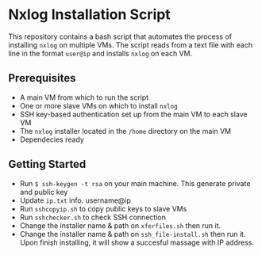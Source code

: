 # Nxlog Installation Script

This repository contains a bash script that automates the process of installing `nxlog` on multiple VMs. The script reads from a text file with each line in the format `user@ip` and installs `nxlog` on each VM.


## Prerequisites

- A main VM from which to run the script
- One or more slave VMs on which to install `nxlog`
- SSH key-based authentication set up from the main VM to each slave VM
- The `nxlog` installer located in the `/home` directory on the main VM
- Dependecies ready


## Getting Started

- Run `$ ssh-keygen -t rsa` on your main machine. This generate private and public key
- Update `ip.txt` info. username@ip
- Run `sshcopyip.sh` to copy public keys to slave VMs
- Run `sshchecker.sh` to check SSH connection
- Change the installer name & path on `xferfiles.sh`  then run it. 
- Change the installer name & path on `ssh_file-install.sh`  then run it. Upon finish installing, it will show a succesful massage with IP address.
